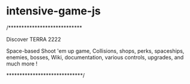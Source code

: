 # intensive-game-js

/****************************

Discover TERRA 2222

Space-based Shoot 'em up game, Collisions, shops, perks, spaceships, enemies, bosses, Wiki, documentation, various controls, upgrades, and much more !

*****************************/